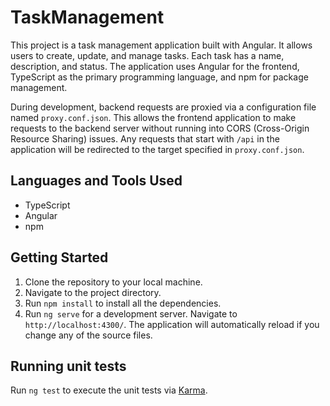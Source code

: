 # TaskManagement

This project is a task management application built with Angular. It allows users to create, update, and manage tasks. Each task has a name, description, and status. The application uses Angular for the frontend, TypeScript as the primary programming language, and npm for package management.

During development, backend requests are proxied via a configuration file named `proxy.conf.json`. This allows the frontend application to make requests to the backend server without running into CORS (Cross-Origin Resource Sharing) issues. Any requests that start with `/api` in the application will be redirected to the target specified in `proxy.conf.json`.
## Languages and Tools Used

- TypeScript
- Angular
- npm

## Getting Started

1. Clone the repository to your local machine.
2. Navigate to the project directory.
3. Run `npm install` to install all the dependencies.
4. Run `ng serve` for a development server. Navigate to `http://localhost:4300/`. The application will automatically reload if you change any of the source files.

## Running unit tests

Run `ng test` to execute the unit tests via [Karma](https://karma-runner.github.io).


